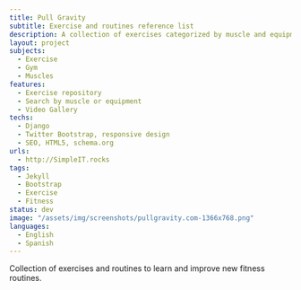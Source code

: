 ```yaml
---
title: Pull Gravity
subtitle: Exercise and routines reference list
description: A collection of exercises categorized by muscle and equipment with selected routines.
layout: project
subjects:
  - Exercise
  - Gym
  - Muscles
features:
  - Exercise repository
  - Search by muscle or equipment
  - Video Gallery
techs:
  - Django
  - Twitter Bootstrap, responsive design
  - SEO, HTML5, schema.org
urls:
  - http://SimpleIT.rocks
tags: 
  - Jekyll
  - Bootstrap
  - Exercise
  - Fitness
status: dev
image: "/assets/img/screenshots/pullgravity.com-1366x768.png"
languages:
  - English
  - Spanish
---
```


Collection of exercises and routines to learn and improve new fitness routines.


